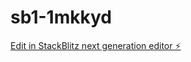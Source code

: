 # sb1-1mkkyd

[Edit in StackBlitz next generation editor ⚡️](https://stackblitz.com/~/github.com/studiocloud/sb1-1mkkyd)